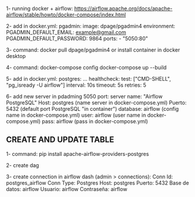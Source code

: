 1- running docker + airflow: https://airflow.apache.org/docs/apache-airflow/stable/howto/docker-compose/index.html


2- add in docker.yml:
    pgadmin:
        image: dpage/pgadmin4
        environment:
        PGADMIN_DEFAULT_EMAIL: example@gmail.com
        PGADMIN_DEFAULT_PASSWORD: 9864
        ports:
        - "5050:80"



3- command:
    docker pull dpage/pgadmin4
    or install container in docker desktop


4- command:
    docker-compose config
    docker-compose up --build

5- add in docker.yml:
      postgres:
        ...
        healthcheck:
        test: ["CMD-SHELL", "pg_isready -U airflow"]
        interval: 10s
        timeout: 5s
        retries: 5

6- add new server in pdadming 5050 port:
    server name:
        "Airflow PostgreSQL"
    Host:
        postgres (name server in  docker-compose.yml)
    Puerto:
        5432 (default port PostgreSQL "in container")
    database:
        airflow (config name in docker-compose.yml)
    user:
        airflow (user name in docker-compose.yml)
    pass:
        airflow (pass in docker-compose.yml)



## CREATE AND UPDATE TABLE
1- command:
    pip install apache-airflow-providers-postgres

2- create dag

3- create connection in airflow dash (admin > connections):
    Conn Id: postgres_airflow
    Conn Type: Postgres
    Host: postgres
    Puerto: 5432
    Base de datos: airflow
    Usuario: airflow
    Contraseña: airflow